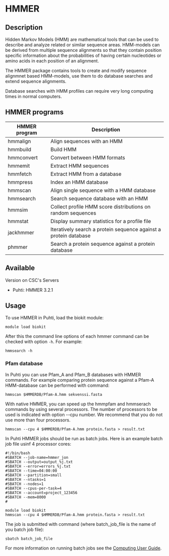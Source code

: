 # HMMER

## Description

Hidden Markov Models (HMM) are mathematical tools that can be used to describe and analyze related or similar sequence areas. 
HMM-models can be derived from multiple sequence alignments so that they contain position specific information about the 
probabilities of having certain nucleotides or amino acids in each position of an alignment.

The HMMER package contains tools to create and modify sequence alignmnet based HMM-models, use them to do database searches and extend sequence alignments.

Database searches with HMM profiles can require very long computing times in normal computers.


## HMMER programs
	
| HMMER program | 	Description  |
|---------------|----------------|
|hmmalign 	| Align sequences with an HMM|
|hmmbuild 	| Build HMM  |
|hmmconvert |Convert between HMM formats |
|hmmemit 	| Extract HMM sequences |
|hmmfetch |	Extract HMM from a database |
|hmmpress |	Index an HMM database |
|hmmscan |	Align single sequence with a HMM database |
|hmmsearch | Search sequence database with an HMM |
|hmmsim | Collect profile HMM score distributions on random sequences |
|hmmstat |Display summary statistics for a profile file |
|jackhmmer |	Iteratively search a protein sequence against a protein database |
| phmmer |Search a protein sequence against a protein database |

 
## Available
Version on CSC's Servers

*   Puhti: HMMER 3.2.1

## Usage

To use HMMER in Puhti, load the biokit module:
```text
module load biokit
```
After this the command line options of each hmmer command can be checked with option `-h`. For example:
```text
hmmsearch -h
```

### Pfam database

In Puhti you can use Pfam_A and Pfam_B databases with HMMER commands. For example comparing protein sequence against a Pfam-A HMM-database can be performed with command:

```text
hmmscan $HMMERDB/Pfam-A.hmm sekvenssi.fasta
```
With native HMMER, you can speed up the hmmpfam and hmmserach commands by using several processors. The number of processors to be used is indicated with option --cpu number. We recommend that you do not use more than four processors.
```text
hmmscan --cpu 4 $HMMERDB/Pfam-A.hmm protein.fasta > result.txt
```
In Puhti HMMER jobs should be run as batch jobs. Here is an example batch job file usinf 4 processor cores:

```text
#!/bin/bash 
#SBATCH --job-name=hmmer_jon
#SBATCH --output=output_%j.txt
#SBATCH --error=errors_%j.txt
#SBATCH --time=04:00:00
#SBATCH --partition=small
#SBATCH --ntasks=1
#SBATCH --nodes=1  
#SBATCH --cpus-per-task=4
#SBATCH --account=project_123456
#SBATCH --mem=8000
#

module load biokit
hmmscan --cpu 4 $HMMERDB/Pfam-A.hmm protein.fasta > result.txt
```

The job is submitted with command (where batch_job_file is the name of you batch job file):

```text
sbatch batch_job_file
```
For more information on running batch jobs see the [Computing User Guide](../computing/running/getting-started.md).
